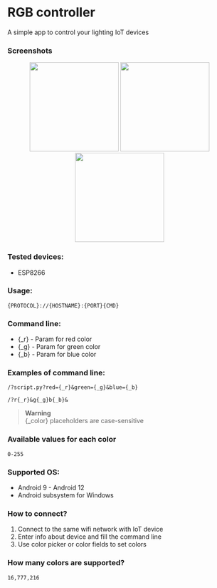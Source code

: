 # RGB controller

A simple app to control your lighting IoT devices

### Screenshots

<div align = "center">
	<img src="https://teslasoft.org/rgb-controller/1.png" width="200"/>
	<img src="https://teslasoft.org/rgb-controller/2.png" width="200"/>
	<img src="https://teslasoft.org/rgb-controller/3.png" width="200"/>
</div>

### Tested devices:
- ESP8266

### Usage:
```
{PROTOCOL}://{HOSTNAME}:{PORT}{CMD}
```

### Command line:
- {_r} - Param for red color
- {_g} - Param for green color
- {_b} - Param for blue color

### Examples of command line:

```
/?script.py?red={_r}&green={_g}&blue={_b}
```

```
/?r{_r}&g{_g}b{_b}&
```

> **Warning**  
> {_color} placeholders are case-sensitive
### Available values for each color

```
0-255
```

### Supported OS:
- Android 9 - Android 12
- Android subsystem for Windows

### How to connect?

1) Connect to the same wifi network with IoT device
2) Enter info about device and fill the command line
3) Use color picker or color fields to set colors

### How many colors are supported?

```
16,777,216
```